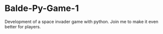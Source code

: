 # Balde-Py-Game-1
Development of a space invader game with python.
Join me to make it even better for players.
